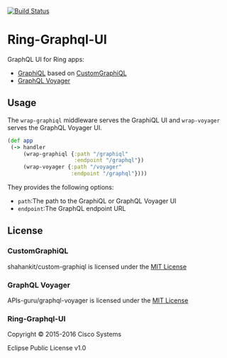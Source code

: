 [![Build Status](https://travis-ci.org/threatgrid/ring-graphql-ui.svg?branch=master)](https://travis-ci.org/threatgrid/ring-graphql-ui)

# Ring-Graphql-UI

GraphQL UI for Ring apps:

- [GraphiQL](https://github.com/shahankit/custom-graphiql/) based on [CustomGraphiQL]()
- [GraphQL Voyager](https://github.com/APIs-guru/graphql-voyager)

## Usage

The `wrap-graphiql` middleware serves the GraphiQL UI and `wrap-voyager` serves the GraphQL Voyager UI.

```clojure
(def app
 (-> handler
     (wrap-graphiql {:path "/graphiql"
                     :endpoint "/graphql"})
     (wrap-voyager {:path "/voyager"
                    :endpoint "/graphql"})))
```

They provides the following options:

- `path`:The path to the GraphiQL or GraphQL Voyager UI
- `endpoint`:The GraphQL endpoint URL

## License

### CustomGraphiQL

shahankit/custom-graphiql is licensed under the [MIT License](https://github.com/shahankit/custom-graphiql/blob/master/LICENSE)

### GraphQL Voyager

APIs-guru/graphql-voyager is licensed under the [MIT License](https://github.com/APIs-guru/graphql-voyager/blob/master/LICENSE)

### Ring-Graphql-UI

Copyright © 2015-2016 Cisco Systems

Eclipse Public License v1.0

